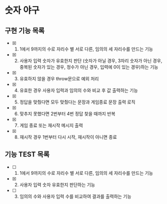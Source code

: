 # 숫자 야구

## 구현 기능 목록

- [x] 1. 1에서 9까지의 수로 자리수 별 서로 다른, 임의의 세 자리수를 만드는 기능
- [x] 2. 사용자 입력 숫자가 유효한지 판단 (숫자가 아닐 경우, 3자리 숫자가 아닌 경우, 중복된 숫자가 있는 경우, 정수가 아닌 경우, 입력에 0이 있는 경우)하는 기능
- [x] 3. 유효하지 않을 경우 throw문으로 예외 처리
- [x] 4. 유효한 경우 사용자 입력과 임의의 수와 비교 후 값 출력하는 기능
- [x] 5. 정답을 맞췄다면 모두 맞췄다는 문장과 게임종료 문장 출력 로직
- [x] 6. 맞추지 못했다면 2번부터 4번 정답 찾을 때까지 반복
- [x] 7. 게임 종료 또는 재시작 메시지 출력
- [X] 8. 재시작 경우 1번부터 다시 시작, 재시작이 아니면 종료

## 기능 TEST 목록

- [ ] 1. 1에서 9까지의 수로 자리수 별 서로 다른, 임의의 세 자리수를 만드는 기능
- [x] 2. 사용자 입력 숫자 유효한지 판단하는 기능
- [ ] 3. 임의의 수와 사용자 입력 수를 비교하여 결과를 출력하는 기능